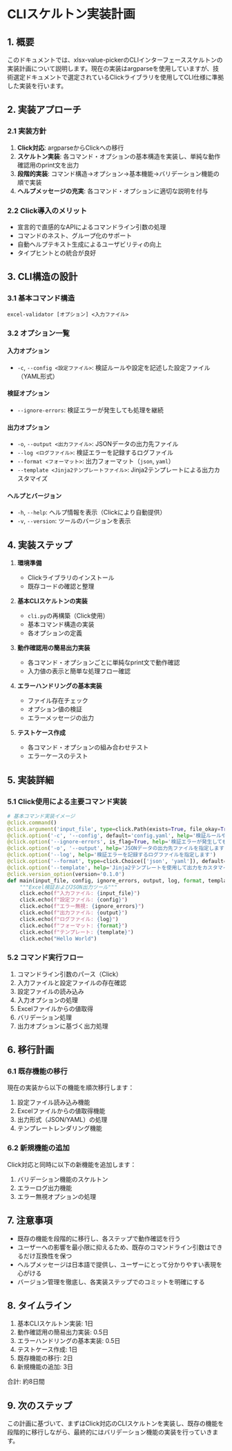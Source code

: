 # CLIスケルトン実装計画

## 1. 概要

このドキュメントでは、xlsx-value-pickerのCLIインターフェーススケルトンの実装計画について説明します。現在の実装はargparseを使用していますが、技術選定ドキュメントで選定されているClickライブラリを使用してCLI仕様に準拠した実装を行います。

## 2. 実装アプローチ

### 2.1 実装方針

1. **Click対応**: argparseからClickへの移行
2. **スケルトン実装**: 各コマンド・オプションの基本構造を実装し、単純な動作確認用のprint文を出力
3. **段階的実装**: コマンド構造→オプション→基本機能→バリデーション機能の順で実装
4. **ヘルプメッセージの充実**: 各コマンド・オプションに適切な説明を付与

### 2.2 Click導入のメリット

- 宣言的で直感的なAPIによるコマンドライン引数の処理
- コマンドのネスト、グループ化のサポート
- 自動ヘルプテキスト生成によるユーザビリティの向上
- タイプヒントとの統合が良好

## 3. CLI構造の設計

### 3.1 基本コマンド構造

```
excel-validator [オプション] <入力ファイル>
```

### 3.2 オプション一覧

#### 入力オプション
- `-c`, `--config <設定ファイル>`: 検証ルールや設定を記述した設定ファイル（YAML形式）

#### 検証オプション
- `--ignore-errors`: 検証エラーが発生しても処理を継続

#### 出力オプション
- `-o`, `--output <出力ファイル>`: JSONデータの出力先ファイル
- `--log <ログファイル>`: 検証エラーを記録するログファイル
- `--format <フォーマット>`: 出力フォーマット（`json`, `yaml`）
- `--template <Jinja2テンプレートファイル>`: Jinja2テンプレートによる出力カスタマイズ

#### ヘルプとバージョン
- `-h`, `--help`: ヘルプ情報を表示（Clickにより自動提供）
- `-v`, `--version`: ツールのバージョンを表示

## 4. 実装ステップ

1. **環境準備**
   - Clickライブラリのインストール
   - 既存コードの確認と整理

2. **基本CLIスケルトンの実装**
   - `cli.py`の再構築（Click使用）
   - 基本コマンド構造の実装
   - 各オプションの定義

3. **動作確認用の簡易出力実装**
   - 各コマンド・オプションごとに単純なprint文で動作確認
   - 入力値の表示と簡単な処理フロー確認

4. **エラーハンドリングの基本実装**
   - ファイル存在チェック
   - オプション値の検証
   - エラーメッセージの出力

5. **テストケース作成**
   - 各コマンド・オプションの組み合わせテスト
   - エラーケースのテスト

## 5. 実装詳細

### 5.1 Click使用による主要コマンド実装

```python
# 基本コマンド実装イメージ
@click.command()
@click.argument('input_file', type=click.Path(exists=True, file_okay=True, dir_okay=False))
@click.option('-c', '--config', default='config.yaml', help='検証ルールや設定を記述した設定ファイル')
@click.option('--ignore-errors', is_flag=True, help='検証エラーが発生しても処理を継続します')
@click.option('-o', '--output', help='JSONデータの出力先ファイルを指定します')
@click.option('--log', help='検証エラーを記録するログファイルを指定します')
@click.option('--format', type=click.Choice(['json', 'yaml']), default='json', help='出力フォーマットを指定します')
@click.option('--template', help='Jinja2テンプレートを使用して出力をカスタマイズします')
@click.version_option(version='0.1.0')
def main(input_file, config, ignore_errors, output, log, format, template):
    """Excel検証およびJSON出力ツール"""
    click.echo(f"入力ファイル: {input_file}")
    click.echo(f"設定ファイル: {config}")
    click.echo(f"エラー無視: {ignore_errors}")
    click.echo(f"出力ファイル: {output}")
    click.echo(f"ログファイル: {log}")
    click.echo(f"フォーマット: {format}")
    click.echo(f"テンプレート: {template}")
    click.echo("Hello World")
```

### 5.2 コマンド実行フロー

1. コマンドライン引数のパース（Click）
2. 入力ファイルと設定ファイルの存在確認
3. 設定ファイルの読み込み
4. 入力オプションの処理
5. Excelファイルからの値取得
6. バリデーション処理
7. 出力オプションに基づく出力処理

## 6. 移行計画

### 6.1 既存機能の移行

現在の実装から以下の機能を順次移行します：

1. 設定ファイル読み込み機能
2. Excelファイルからの値取得機能
3. 出力形式（JSON/YAML）の処理
4. テンプレートレンダリング機能

### 6.2 新規機能の追加

Click対応と同時に以下の新機能を追加します：

1. バリデーション機能のスケルトン
2. エラーログ出力機能
3. エラー無視オプションの処理

## 7. 注意事項

- 既存の機能を段階的に移行し、各ステップで動作確認を行う
- ユーザーへの影響を最小限に抑えるため、既存のコマンドライン引数はできるだけ互換性を保つ
- ヘルプメッセージは日本語で提供し、ユーザーにとって分かりやすい表現を心がける
- バージョン管理を徹底し、各実装ステップでのコミットを明確にする

## 8. タイムライン

1. 基本CLIスケルトン実装: 1日
2. 動作確認用の簡易出力実装: 0.5日
3. エラーハンドリングの基本実装: 0.5日
4. テストケース作成: 1日
5. 既存機能の移行: 2日
6. 新規機能の追加: 3日

合計: 約8日間

## 9. 次のステップ

この計画に基づいて、まずはClick対応のCLIスケルトンを実装し、既存の機能を段階的に移行しながら、最終的にはバリデーション機能の実装を行っていきます。